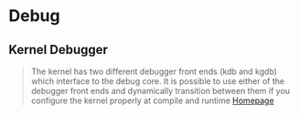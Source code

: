 # Debug

## Kernel Debugger

> The kernel has two different debugger front ends (kdb and kgdb) which interface to the debug core. It is possible to use either of the debugger front ends and dynamically transition between them if you configure the kernel properly at compile and runtime [Homepage](https://www.kernel.org/pub/linux/kernel/people/jwessel/kdb/)